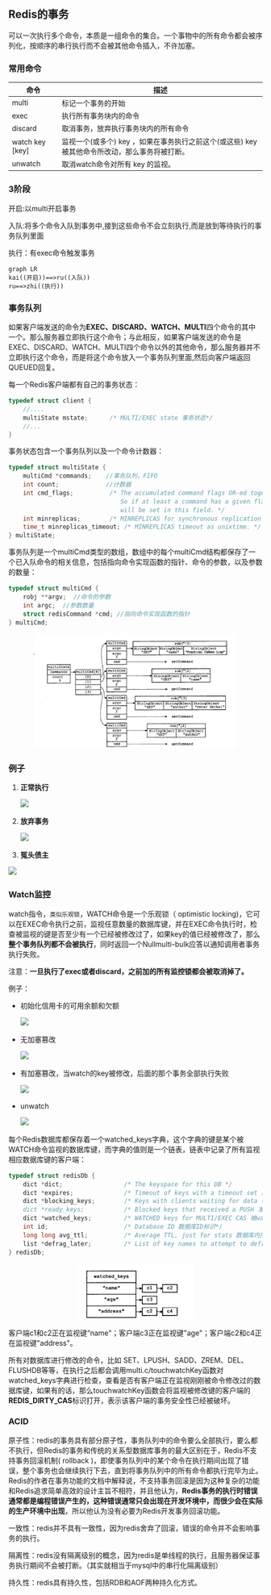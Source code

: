 ## Redis的事务

可以一次执行多个命令，本质是一组命令的集合。一个事物中的所有命令都会被序列化，按顺序的串行执行而不会被其他命令插入，不许加塞。

### 常用命令

| 命令            | 描述                                                         |
| --------------- | ------------------------------------------------------------ |
| multi           | 标记一个事务的开始                                           |
| exec            | 执行所有事务块内的命令                                       |
| discard         | 取消事务，放弃执行事务块内的所有命令                         |
| watch key [key] | 监视一个(或多个) key ，如果在事务执行之前这个(或这些) key 被其他命令所改动，那么事务将被打断。 |
| unwatch         | 取消watch命令对所有 key 的监视。                             |



### 3阶段

开启:以multi开启事务

入队:将多个命令入队到事务中,接到这些命令不会立刻执行,而是放到等待执行的事务队列里面

执行：有exec命令触发事务

```mermaid
graph LR 
kai((开启))==>ru((入队))
ru==>zhi((执行))
```

### 事务队列

如果客户端发送的命令为**EXEC、DISCARD、WATCH、MULTI**四个命令的其中一个。那么服务器立即执行这个命令；与此相反，如果客户端发送的命令是EXEC、DISCARD、WATCH、MULTI四个命令以外的其他命令，那么服务器并不立即执行这个命令，而是将这个命令放入一个事务队列里面,然后向客户端返回QUEUED回复。

每一个Redis客户端都有自己的事务状态：

```c
typedef struct client {
    //....
    multiState mstate;      /* MULTI/EXEC state 事务状态*/
    //...
}
```

事务状态包含一个事务队列以及一个命令计数器：

```c
typedef struct multiState {
    multiCmd *commands;    //事务队列，FIFO
    int count;             //计数器
    int cmd_flags;          /* The accumulated command flags OR-ed together.
                               So if at least a command has a given flag, it
                               will be set in this field. */
    int minreplicas;        /* MINREPLICAS for synchronous replication */
    time_t minreplicas_timeout; /* MINREPLICAS timeout as unixtime. */
} multiState;
```

事务队列是一个multiCmd类型的数组，数组中的每个multiCmd结构都保存了一个已入队命令的相关信息，包括指向命令实现函数的指针、命令的参数，以及参数的数量：

```c
typedef struct multiCmd {
    robj **argv;  //命令的参数
    int argc;  //参数数量
    struct redisCommand *cmd; //指向命令实现函数的指针
} multiCmd;
```

<center><img src="assets/image-20220711180857692.png" width="80%"/></center>





### 例子

1. **正常执行**

   ![](https://img-blog.csdnimg.cn/20200329153535143.png?x-oss-process=image/watermark,type_ZmFuZ3poZW5naGVpdGk,shadow_10,text_aHR0cHM6Ly9ibG9nLmNzZG4ubmV0L3FxXzQ0NzY2ODgz,size_16,color_FFFFFF,t_70)

2. **放弃事务**

   ![](https://img-blog.csdnimg.cn/20200329153617123.png?x-oss-process=image/watermark,type_ZmFuZ3poZW5naGVpdGk,shadow_10,text_aHR0cHM6Ly9ibG9nLmNzZG4ubmV0L3FxXzQ0NzY2ODgz,size_16,color_FFFFFF,t_70)

   

3. <span id="yuan"><b>冤头债主</b></span>

![](https://img-blog.csdnimg.cn/20200329153742186.png?x-oss-process=image/watermark,type_ZmFuZ3poZW5naGVpdGk,shadow_10,text_aHR0cHM6Ly9ibG9nLmNzZG4ubmV0L3FxXzQ0NzY2ODgz,size_16,color_FFFFFF,t_70)





### Watch监控

watch指令，`类似乐观锁`，WATCH命令是一个乐观锁（ optimistic locking)，它可以在EXEC命令执行之前，监视任意数量的数据库键，并在EXEC命令执行时，检查被监视的键是否至少有一个已经被修改过了，如果key的值已经被修改了，那么**整个事务队列都不会被执行**，同时返回一个Nullmulti-bulk应答以通知调用者事务执行失败。

注意：**一旦执行了exec或者discard，之前加的所有监控锁都会被取消掉了。**

例子：

- 初始化信用卡的可用余额和欠额

  ![](https://img-blog.csdnimg.cn/2020032915483754.png?x-oss-process=image/watermark,type_ZmFuZ3poZW5naGVpdGk,shadow_10,text_aHR0cHM6Ly9ibG9nLmNzZG4ubmV0L3FxXzQ0NzY2ODgz,size_16,color_FFFFFF,t_70)

- 无加塞篡改

  ![](https://img-blog.csdnimg.cn/20200329154925759.png?x-oss-process=image/watermark,type_ZmFuZ3poZW5naGVpdGk,shadow_10,text_aHR0cHM6Ly9ibG9nLmNzZG4ubmV0L3FxXzQ0NzY2ODgz,size_16,color_FFFFFF,t_70)

- 有加塞篡改，当watch的key被修改，后面的那个事务全部执行失败

  ![](https://img-blog.csdnimg.cn/20200329155110938.png?x-oss-process=image/watermark,type_ZmFuZ3poZW5naGVpdGk,shadow_10,text_aHR0cHM6Ly9ibG9nLmNzZG4ubmV0L3FxXzQ0NzY2ODgz,size_16,color_FFFFFF,t_70)

- unwatch

  ![](https://img-blog.csdnimg.cn/20200329155227451.png?x-oss-process=image/watermark,type_ZmFuZ3poZW5naGVpdGk,shadow_10,text_aHR0cHM6Ly9ibG9nLmNzZG4ubmV0L3FxXzQ0NzY2ODgz,size_16,color_FFFFFF,t_70)



每个Redis数据库都保存着一个watched_keys字典，这个字典的键是某个被WATCH命令监视的数据库键，而字典的值则是一个链表，链表中记录了所有监视相应数据库键的客户端：

```c
typedef struct redisDb {
    dict *dict;                 /* The keyspace for this DB */
    dict *expires;              /* Timeout of keys with a timeout set 用来存放key的过期时间。*/
    dict *blocking_keys;        /* Keys with clients waiting for data (BLPOP)* 处于阻塞状态的键和相应的client（主要用于List类型的阻塞操作）/
    dict *ready_keys;           /* Blocked keys that received a PUSH 准备好数据可以解除阻塞状态的键和相应的client*/
    dict *watched_keys;         /* WATCHED keys for MULTI/EXEC CAS 被watch命令监控的key和相应client */
    int id;                     /* Database ID 数据库ID标识*/
    long long avg_ttl;          /* Average TTL, just for stats 数据库内所有键的平均TTL（生存时间） */
    list *defrag_later;         /* List of key names to attempt to defrag one by one, gradually. */
} redisDb;
```

<center><img src="assets/image-20220712152924168.png" /></center>

客户端c1和c2正在监视键“name"；客户端c3正在监视键"age"；客户端c2和c4正在监视键"address"。

所有对数据库进行修改的命令，比如 SET、LPUSH、SADD、ZREM、DEL、FLUSHDB等等，在执行之后都会调用multi.c/touchwatchKey函数对watched_keys字典进行检查，查看是否有客户端正在监视刚刚被命令修改过的数据库键，如果有的话，那么touchwatchKey函数会将监视被修改键的客户端的**REDIS_DIRTY_CAS**标识打开，表示该客户端的事务安全性已经被破坏。



### ACID

原子性：redis的事务具有部分原子性，事务队列中的命令要么全部执行，要么都不执行，但Redis的事务和传统的关系型数据库事务的最大区别在于，Redis不支持事务回滚机制( rollback )，即使事务队列中的某个命令在执行期间出现了错误，整个事务也会继续执行下去，直到将事务队列中的所有命令都执行完毕为止。Redis的作者在事务功能的文档中解释说，不支持事务回滚是因为这种复杂的功能和Redis追求简单高效的设计主旨不相符，并且他认为，**Redis事务的执行时错误通常都是编程错误产生的，这种错误通常只会出现在开发环境中，而很少会在实际的生产环境中出现**，所以他认为没有必要为Redis开发事务回滚功能。

一致性：redis并不具有一致性，因为redis舍弃了回滚，错误的命令并不会影响事务的执行。

隔离性：redis没有隔离级别的概念，因为redis是单线程的执行，且服务器保证事务执行期间不会被打断。（其实就相当于mysql中的串行化隔离级别）

持久性：redis具有持久性，包括RDB和AOF两种持久化方式。